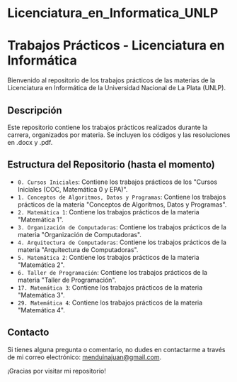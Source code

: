 # Licenciatura_en_Informatica_UNLP

# Trabajos Prácticos - Licenciatura en Informática

Bienvenido al repositorio de los trabajos prácticos de las materias de la Licenciatura en Informática de la Universidad Nacional de La Plata (UNLP).

## Descripción

Este repositorio contiene los trabajos prácticos realizados durante la carrera, organizados por materia. Se incluyen los códigos y las resoluciones en .docx y .pdf.

## Estructura del Repositorio (hasta el momento)

- `0. Cursos Iniciales`: Contiene los trabajos prácticos de los "Cursos Iniciales (COC, Matemática 0 y EPA)".
- `1. Conceptos de Algoritmos, Datos y Programas`: Contiene los trabajos prácticos de la materia "Conceptos de Algoritmos, Datos y Programas".
- `2. Matemática 1`: Contiene los trabajos prácticos de la materia "Matemática 1".
- `3. Organización de Computadoras`: Contiene los trabajos prácticos de la materia "Organización de Computadoras".
- `4. Arquitectura de Computadoras`: Contiene los trabajos prácticos de la materia "Arquitectura de Computadoras".
- `5. Matemática 2`: Contiene los trabajos prácticos de la materia "Matemática 2".
- `6. Taller de Programación`: Contiene los trabajos prácticos de la materia "Taller de Programación".
- `17. Matemática 3`: Contiene los trabajos prácticos de la materia "Matemática 3".
- `29. Matemática 4`: Contiene los trabajos prácticos de la materia "Matemática 4".

## Contacto

Si tienes alguna pregunta o comentario, no dudes en contactarme a través de mi correo electrónico: menduinajuan@gmail.com.

¡Gracias por visitar mi repositorio!